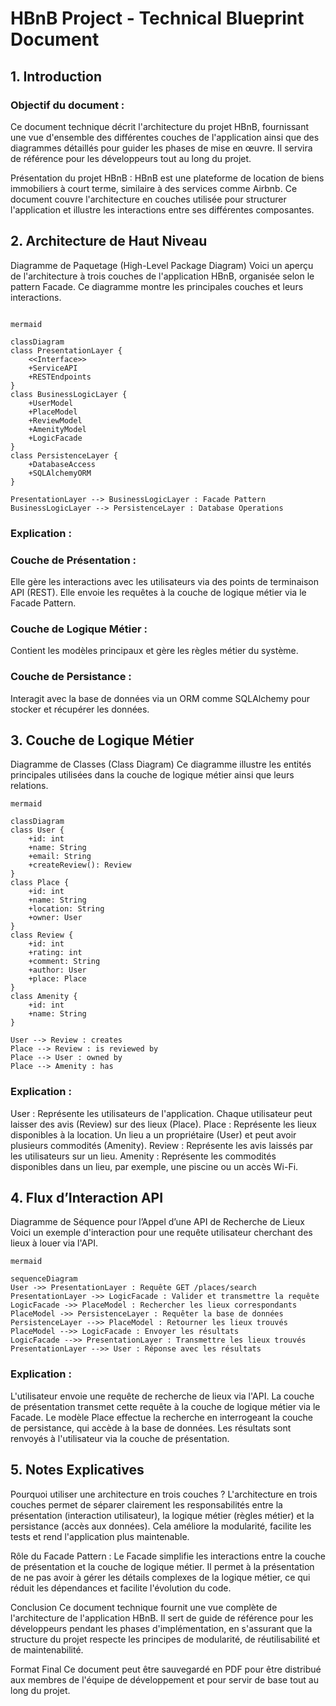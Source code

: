 # HBnB Project - Technical Blueprint Document
## 1. Introduction
### Objectif du document :
Ce document technique décrit l'architecture du projet HBnB, fournissant une vue d'ensemble des différentes couches de l'application ainsi que des diagrammes détaillés pour guider les phases de mise en œuvre. Il servira de référence pour les développeurs tout au long du projet.

Présentation du projet HBnB :
HBnB est une plateforme de location de biens immobiliers à court terme, similaire à des services comme Airbnb. Ce document couvre l'architecture en couches utilisée pour structurer l'application et illustre les interactions entre ses différentes composantes.

## 2. Architecture de Haut Niveau
Diagramme de Paquetage (High-Level Package Diagram)
Voici un aperçu de l'architecture à trois couches de l'application HBnB, organisée selon le pattern Facade.
Ce diagramme montre les principales couches et leurs interactions.
```

mermaid

classDiagram
class PresentationLayer {
    <<Interface>>
    +ServiceAPI
    +RESTEndpoints
}
class BusinessLogicLayer {
    +UserModel
    +PlaceModel
    +ReviewModel
    +AmenityModel
    +LogicFacade
}
class PersistenceLayer {
    +DatabaseAccess
    +SQLAlchemyORM
}

PresentationLayer --> BusinessLogicLayer : Facade Pattern
BusinessLogicLayer --> PersistenceLayer : Database Operations
```

### Explication :

### Couche de Présentation :
Elle gère les interactions avec les utilisateurs via des points de terminaison API (REST). Elle envoie les requêtes à la couche de logique métier via le Facade Pattern.
### Couche de Logique Métier :
Contient les modèles principaux et gère les règles métier du système.
### Couche de Persistance :
Interagit avec la base de données via un ORM comme SQLAlchemy pour stocker et récupérer les données.

## 3. Couche de Logique Métier
Diagramme de Classes (Class Diagram)
Ce diagramme illustre les entités principales utilisées dans la couche de logique métier ainsi que leurs relations.

```
mermaid

classDiagram
class User {
    +id: int
    +name: String
    +email: String
    +createReview(): Review
}
class Place {
    +id: int
    +name: String
    +location: String
    +owner: User
}
class Review {
    +id: int
    +rating: int
    +comment: String
    +author: User
    +place: Place
}
class Amenity {
    +id: int
    +name: String
}

User --> Review : creates
Place --> Review : is reviewed by
Place --> User : owned by
Place --> Amenity : has
```

### Explication :

User : Représente les utilisateurs de l'application. Chaque utilisateur peut laisser des avis (Review) sur des lieux (Place).
Place : Représente les lieux disponibles à la location. Un lieu a un propriétaire (User) et peut avoir plusieurs commodités (Amenity).
Review : Représente les avis laissés par les utilisateurs sur un lieu.
Amenity : Représente les commodités disponibles dans un lieu, par exemple, une piscine ou un accès Wi-Fi.

## 4. Flux d’Interaction API
Diagramme de Séquence pour l’Appel d’une API de Recherche de Lieux
Voici un exemple d'interaction pour une requête utilisateur cherchant des lieux à louer via l'API.

```
mermaid

sequenceDiagram
User ->> PresentationLayer : Requête GET /places/search
PresentationLayer ->> LogicFacade : Valider et transmettre la requête
LogicFacade ->> PlaceModel : Rechercher les lieux correspondants
PlaceModel ->> PersistenceLayer : Requêter la base de données
PersistenceLayer -->> PlaceModel : Retourner les lieux trouvés
PlaceModel -->> LogicFacade : Envoyer les résultats
LogicFacade -->> PresentationLayer : Transmettre les lieux trouvés
PresentationLayer -->> User : Réponse avec les résultats
```

### Explication :

L'utilisateur envoie une requête de recherche de lieux via l'API.
La couche de présentation transmet cette requête à la couche de logique métier via le Facade.
Le modèle Place effectue la recherche en interrogeant la couche de persistance, qui accède à la base de données.
Les résultats sont renvoyés à l'utilisateur via la couche de présentation.

## 5. Notes Explicatives
Pourquoi utiliser une architecture en trois couches ?
L'architecture en trois couches permet de séparer clairement les responsabilités entre la présentation (interaction utilisateur), la logique métier (règles métier) et la persistance (accès aux données). Cela améliore la modularité, facilite les tests et rend l'application plus maintenable.

Rôle du Facade Pattern :
Le Facade simplifie les interactions entre la couche de présentation et la couche de logique métier. Il permet à la présentation de ne pas avoir à gérer les détails complexes de la logique métier, ce qui réduit les dépendances et facilite l'évolution du code.

Conclusion
Ce document technique fournit une vue complète de l'architecture de l'application HBnB. Il sert de guide de référence pour les développeurs pendant les phases d'implémentation, en s'assurant que la structure du projet respecte les principes de modularité, de réutilisabilité et de maintenabilité.

Format Final
Ce document peut être sauvegardé en PDF pour être distribué aux membres de l'équipe de développement et pour servir de base tout au long du projet.

